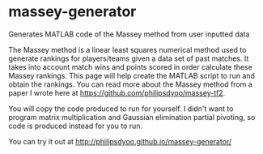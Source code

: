 # massey-generator
Generates MATLAB code of the Massey method from user inputted data

The Massey method is a linear least squares numerical method used to generate rankings for players/teams given a data set of past matches. It takes into account match wins and points scored in order calculate these Massey rankings. This page will help create the MATLAB script to run and obtain the rankings. You can read more about the Massey method from a paper I wrote here at https://github.com/philipsdyoo/massey-tf2.

You will copy the code produced to run for yourself. I didn't want to program matrix multiplication and Gaussian elimination partial pivoting, so code is produced instead for you to run.

You can try it out at http://philipsdyoo.github.io/massey-generator/